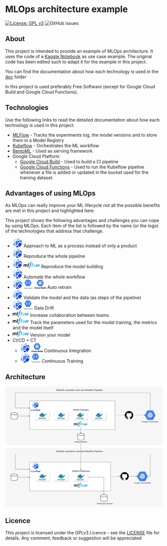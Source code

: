 # MLOps architecture example
[![License: GPL v3](https://img.shields.io/badge/License-GPLv3-blue.svg)](https://www.gnu.org/licenses/gpl-3.0)
![GitHub issues](https://img.shields.io/github/issues/esalvucci/kubeflow-example)

## About
This project is intended to provide an example of MLOps architecture. It uses the code of a 
[Kaggle Notebook](https://www.kaggle.com/francoisraucent/forecasting-electricity-consumption-of-germany)
as use case example. The original code has been edited such to adapt it for the example in this project.

You can find the documentation about how each technology is used in the [doc](doc) folder 

In this project is used preferably Free Software (except for Google Cloud Build and Google Cloud Functions).

## Technologies
Use the following links to read the detailed documentation about how each technology is used in this project.

* [MLFlow](doc/mlflow) - Tracks the experiments log, the model versions and to store them in a Model Registry
* [Kubeflow](doc/kubeflow) - Orchestrates the ML workflow
* [BentoML](doc/bentoml) - Used as serving framework 
* Google Cloud Platform
    * [Google Cloud Build](doc/google_cloud_build) - Used to build a CI pipeline 
    * [Google Cloud Functions](doc/google_cloud_functions) - Used to run the Kubeflow pipeline whenever
a file is added or updated in the bucket used for the training dataset.

## Advantages of using MLOps
As MLOps can really improve your ML lifecycle not all the possible benefits are met in this project and highlighted here.

This project shows the following advantages and challenges you can cope by using MLOps. Each item of the list is
followed by the name (or the logo) of the technologies that address that challenge.
* ![Kubeflow](doc/images/kubeflow_logo_30x30.png) Approach to ML as a process instead of only a product
* ![Kubeflow](doc/images/kubeflow_logo_30x30.png) Reproduce the whole pipeline
* ![Kubeflow](doc/images/kubeflow_logo_30x30.png) ![MLFlow](doc/images/mlflow-logo_20x20.png) Reproduce the model building 
* ![Kubeflow](doc/images/kubeflow_logo_30x30.png) Automate the whole workflow
* ![Kubeflow](doc/images/kubeflow_logo_30x30.png) ![Google Cloud Functions](doc/images/gcf_logo_30x30.png)
  ![Google Cloud Build](doc/images/gcb_logo_30x30.png)
Auto retrain
* ![Kubeflow](doc/images/kubeflow_logo_30x30.png) Validate the model and the data (as steps of the pipeline)
* ![Kubeflow](doc/images/kubeflow_logo_30x30.png) ![Google Cloud Functions](doc/images/gcf_logo_30x30.png)
Data Drift
* ![MLFlow](doc/images/mlflow-logo_20x20.png) Increase collaboration between teams
* ![MLFlow](doc/images/mlflow-logo_20x20.png) Track the parameters used for the model training, the metrics and the model itself
* ![MLFlow](doc/images/mlflow-logo_20x20.png) Version your model
* CI/CD + CT
    * ![Kubeflow](doc/images/kubeflow_logo_30x30.png) ![Google Cloud Build](doc/images/gcb_logo_30x30.png)
    Continuous Integration
    * ![Kubeflow](doc/images/kubeflow_logo_30x30.png) ![Google Cloud Functions](doc/images/gcf_logo_30x30.png)
    Continuous Training

## Architecture
![Project Architecture](/doc/images/architecture.png)

## Licence
This project is licensed under the GPLv3 Licence - see the [LICENSE](LICENSE) file for details.
Any comment, feedback or suggestion will be appreciated
